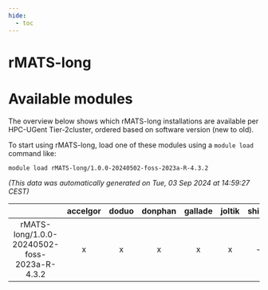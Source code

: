 ```yaml
---
hide:
  - toc
---
```


rMATS-long
==========

# Available modules


The overview below shows which rMATS-long installations are available per HPC-UGent Tier-2cluster, ordered based on software version (new to old).

To start using rMATS-long, load one of these modules using a `module load` command like:

```shell
module load rMATS-long/1.0.0-20240502-foss-2023a-R-4.3.2
```

*(This data was automatically generated on Tue, 03 Sep 2024 at 14:59:27 CEST)*  

| |accelgor|doduo|donphan|gallade|joltik|shinx|skitty|
| :---: | :---: | :---: | :---: | :---: | :---: | :---: | :---: |
|rMATS-long/1.0.0-20240502-foss-2023a-R-4.3.2|x|x|x|x|x|-|x|
